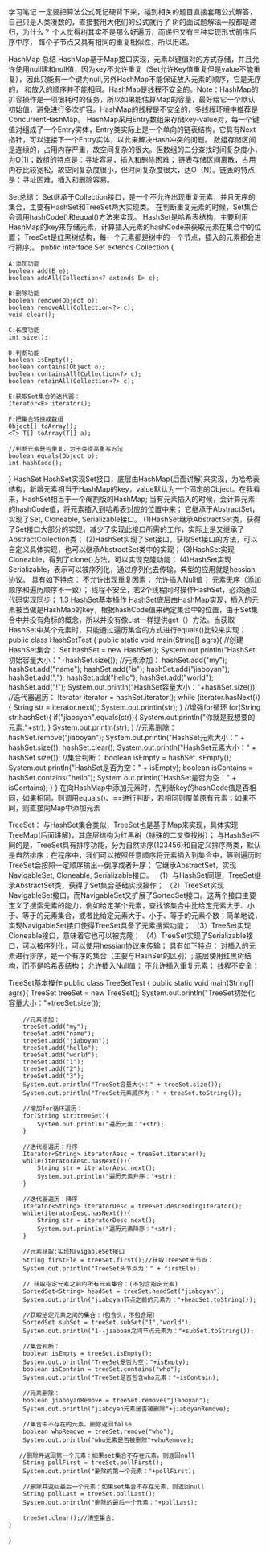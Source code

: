 学习笔记
一定要把算法公式死记硬背下来，碰到相关的题目直接套用公式解答，自己只是人类凑数的，直接套用大佬们的公式就行了
树的面试题解法一般都是递归，为什么？
个人觉得树其实不是那么好遍历，而递归又有三种实现形式前序后序中序，
每个子节点又具有相同的重复相似性，所以用递。

HashMap 总结
HashMap基于Map接口实现，元素以键值对的方式存储，并且允许使用null建和null值，因为key不允许重复（Set允许Key值重复但是value不能重复），因此只能有一个键为null,另外HashMap不能保证放入元素的顺序，它是无序的，
和放入的顺序并不能相同。HashMap是线程不安全的。Note：HashMap的扩容操作是一项很耗时的任务，所以如果能估算Map的容量，最好给它一个默认初始值，避免进行多次扩容。HashMap的线程是不安全的，多线程环境中推荐是ConcurrentHashMap。
HashMap采用Entry数组来存储key-value对，每一个键值对组成了一个Entry实体，Entry类实际上是一个单向的链表结构，它具有Next指针，可以连接下一个Entry实体，以此来解决Hash冲突的问题。
数组存储区间是连续的，占用内存严重，故空间复杂的很大。但数组的二分查找时间复杂度小，为O(1)；数组的特点是：寻址容易，插入和删除困难；
链表存储区间离散，占用内存比较宽松，故空间复杂度很小，但时间复杂度很大，达O（N）。链表的特点是：寻址困难，插入和删除容易。

Set总结：
Set继承于Collection接口，是一个不允许出现重复元素，并且无序的集合，主要有HashSet和TreeSet两大实现类。
在判断重复元素的时候，Set集合会调用hashCode()和equal()方法来实现。
HashSet是哈希表结构，主要利用HashMap的key来存储元素，计算插入元素的hashCode来获取元素在集合中的位置；
TreeSet是红黑树结构，每一个元素都是树中的一个节点，插入的元素都会进行排序;。
public interface Set<E> extends Collection<E> {

    A:添加功能
    boolean add(E e);
    boolean addAll(Collection<? extends E> c);

    B:删除功能
    boolean remove(Object o);
    boolean removeAll(Collection<?> c);
    void clear();

    C:长度功能
    int size();

    D:判断功能
    boolean isEmpty();
    boolean contains(Object o);
    boolean containsAll(Collection<?> c);
    boolean retainAll(Collection<?> c); 

    E:获取Set集合的迭代器：
    Iterator<E> iterator();

    F:把集合转换成数组
    Object[] toArray();
    <T> T[] toArray(T[] a);

    //判断元素是否重复，为子类提高重写方法
    boolean equals(Object o);
    int hashCode();
}
 HashSet
HashSet实现Set接口，底层由HashMap(后面讲解)来实现，为哈希表结构，新增元素相当于HashMap的key，value默认为一个固定的Object。在我看来，HashSet相当于一个阉割版的HashMap;
当有元素插入的时候，会计算元素的hashCode值，将元素插入到哈希表对应的位置中来；
它继承于AbstractSet，实现了Set, Cloneable, Serializable接口。
(1)HashSet继承AbstractSet类，获得了Set接口大部分的实现，减少了实现此接口所需的工作，实际上是又继承了AbstractCollection类；
(2)HashSet实现了Set接口，获取Set接口的方法，可以自定义具体实现，也可以继承AbstractSet类中的实现；
(3)HashSet实现Cloneable，得到了clone()方法，可以实现克隆功能；
(4)HashSet实现Serializable，表示可以被序列化，通过序列化去传输，典型的应用就是hessian协议。
具有如下特点：
不允许出现重复因素；
允许插入Null值；
元素无序（添加顺序和遍历顺序不一致）；
线程不安全，若2个线程同时操作HashSet，必须通过代码实现同步；
1.3 HashSet基本操作
HashSet底层由HashMap实现，插入的元素被当做是HashMap的key，根据hashCode值来确定集合中的位置，由于Set集合中并没有角标的概念，所以并没有像List一样提供get（）方法。当获取HashSet中某个元素时，只能通过遍历集合的方式进行equals()比较来实现；
public class HashSetTest {
    public static void main(String[] agrs){
        //创建HashSet集合：
        Set<String> hashSet = new HashSet<String>();
        System.out.println("HashSet初始容量大小："+hashSet.size());
        //元素添加：
        hashSet.add("my");
        hashSet.add("name");
        hashSet.add("is");
        hashSet.add("jiaboyan");
        hashSet.add(",");
        hashSet.add("hello");
        hashSet.add("world");
        hashSet.add("!");
        System.out.println("HashSet容量大小："+hashSet.size());
        //迭代器遍历：
        Iterator<String> iterator = hashSet.iterator();
        while (iterator.hasNext()){
            String str = iterator.next();
            System.out.println(str);
        }
        //增强for循环
        for(String str:hashSet){
            if("jiaboyan".equals(str)){
                System.out.println("你就是我想要的元素:"+str);
            }
            System.out.println(str);
        }
        //元素删除：
        hashSet.remove("jiaboyan");
        System.out.println("HashSet元素大小：" + hashSet.size());
        hashSet.clear();
        System.out.println("HashSet元素大小：" + hashSet.size());
        //集合判断：
        boolean isEmpty = hashSet.isEmpty();
        System.out.println("HashSet是否为空：" + isEmpty);
        boolean isContains = hashSet.contains("hello");
        System.out.println("HashSet是否为空：" + isContains);
    }
}
在向HashMap中添加元素时，先判断key的hashCode值是否相同，如果相同，则调用equals()、==进行判断，若相同则覆盖原有元素；如果不同，则直接向Map中添加元素


TreeSet：
与HashSet集合类似，TreeSet也是基于Map来实现，具体实现TreeMap(后面讲解)，其底层结构为红黑树（特殊的二叉查找树）；
与HashSet不同的是，TreeSet具有排序功能，分为自然排序(123456)和自定义排序两类，默认是自然排序；在程序中，我们可以按照任意顺序将元素插入到集合中，等到遍历时TreeSet会按照一定顺序输出--倒序或者升序；
它继承AbstractSet，实现NavigableSet, Cloneable, Serializable接口。
（1）与HashSet同理，TreeSet继承AbstractSet类，获得了Set集合基础实现操作；
（2）TreeSet实现NavigableSet接口，而NavigableSet又扩展了SortedSet接口。这两个接口主要定义了搜索元素的能力，例如给定某个元素，查找该集合中比给定元素大于、小于、等于的元素集合，或者比给定元素大于、小于、等于的元素个数；简单地说，实现NavigableSet接口使得TreeSet具备了元素搜索功能；
（3）TreeSet实现Cloneable接口，意味着它也可以被克隆；
（4）TreeSet实现了Serializable接口，可以被序列化，可以使用hessian协议来传输；
具有如下特点：
对插入的元素进行排序，是一个有序的集合（主要与HashSet的区别）;
底层使用红黑树结构，而不是哈希表结构；
允许插入Null值；
不允许插入重复元素；
线程不安全；

TreeSet基本操作
public class TreeSetTest {
    public static void main(String[] agrs){
        TreeSet<String> treeSet = new TreeSet<String>();
        System.out.println("TreeSet初始化容量大小："+treeSet.size());

        //元素添加：
        treeSet.add("my");
        treeSet.add("name");
        treeSet.add("jiaboyan");
        treeSet.add("hello");
        treeSet.add("world");
        treeSet.add("1");
        treeSet.add("2");
        treeSet.add("3");
        System.out.println("TreeSet容量大小：" + treeSet.size());
        System.out.println("TreeSet元素顺序为：" + treeSet.toString());

        //增加for循环遍历：
        for(String str:treeSet){
            System.out.println("遍历元素："+str);
        }

        //迭代器遍历：升序
        Iterator<String> iteratorAesc = treeSet.iterator();
        while(iteratorAesc.hasNext()){
            String str = iteratorAesc.next();
            System.out.println("遍历元素升序："+str);
        }

        //迭代器遍历：降序
        Iterator<String> iteratorDesc = treeSet.descendingIterator();
        while(iteratorDesc.hasNext()){
            String str = iteratorDesc.next();
            System.out.println("遍历元素降序："+str);
        }

        //元素获取:实现NavigableSet接口
        String firstEle = treeSet.first();//获取TreeSet头节点：
        System.out.println("TreeSet头节点为：" + firstEle);

        // 获取指定元素之前的所有元素集合：(不包含指定元素)
        SortedSet<String> headSet = treeSet.headSet("jiaboyan");
        System.out.println("jiaboyan节点之前的元素为："+headSet.toString());

        //获取给定元素之间的集合：（包含头，不包含尾）
        SortedSet subSet = treeSet.subSet("1","world");
        System.out.println("1--jiaboan之间节点元素为："+subSet.toString());

        //集合判断：
        boolean isEmpty = treeSet.isEmpty();
        System.out.println("TreeSet是否为空："+isEmpty);
        boolean isContain = treeSet.contains("who");
        System.out.println("TreeSet是否包含who元素："+isContain);

        //元素删除：
        boolean jiaboyanRemove = treeSet.remove("jiaboyan");
        System.out.println("jiaboyan元素是否被删除"+jiaboyanRemove);

        //集合中不存在的元素，删除返回false
        boolean whoRemove = treeSet.remove("who");
        System.out.println("who元素是否被删除"+whoRemove);

       //删除并返回第一个元素：如果set集合不存在元素，则返回null
        String pollFirst = treeSet.pollFirst();
        System.out.println("删除的第一个元素："+pollFirst);

        //删除并返回最后一个元素：如果set集合不存在元素，则返回null
        String pollLast = treeSet.pollLast();
        System.out.println("删除的最后一个元素："+pollLast);

        treeSet.clear();//清空集合:
    }
}

